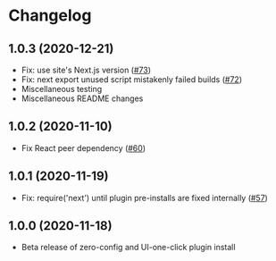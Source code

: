# Changelog

## 1.0.3 (2020-12-21)

- Fix: use site's Next.js version ([#73](https://github.com/netlify/netlify-plugin-nextjs/pull/73))
- Fix: next export unused script mistakenly failed builds ([#72](https://github.com/netlify/netlify-plugin-nextjs/pull/72))
- Miscellaneous testing
- Miscellaneous README changes

## 1.0.2 (2020-11-10)

- Fix React peer dependency ([#60](https://github.com/netlify/netlify-plugin-nextjs/pull/60))

## 1.0.1 (2020-11-19)

- Fix: require('next') until plugin pre-installs are fixed internally ([#57](https://github.com/netlify/netlify-plugin-nextjs/pull/57))

## 1.0.0 (2020-11-18)

- Beta release of zero-config and UI-one-click plugin install
